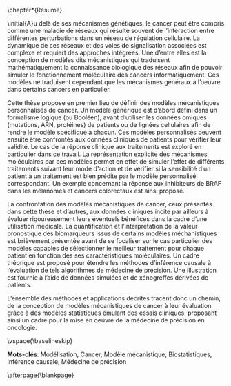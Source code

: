 \chapter*{Résumé}

\initial{A}u delà de ses mécanismes génétiques, le cancer peut être compris comme une maladie de réseaux qui résulte souvent de l’interaction entre différentes perturbations dans un réseau de régulation cellulaire.  La dynamique de ces réseaux et des voies de signalisation associées est complexe et requiert des approches intégrées. Une d’entre elles est la conception de modèles dits mécanistiques qui traduisent mathématiquement la connaissance biologique des réseaux afin de pouvoir simuler le fonctionnement moléculaire des cancers informatiquement. Ces modèles ne traduisent cependant que les mécanismes généraux à l’oeuvre dans certains cancers en particulier.  
  

Cette thèse propose en premier lieu de définir des modèles mécanistiques personnalisés de cancer. Un modèle générique est  d’abord défini dans un formalisme logique (ou Booléen), avant d’utiliser les données omiques (mutations, ARN, protéines) de patients ou de lignées cellulaires afin de rendre le modèle spécifique à chacun. Ces modèles personnalisés peuvent ensuite être confrontés aux données cliniques de patients pour vérifier leur validité. Le cas de la réponse clinique aux traitements est exploré en particulier dans ce travail. La représentation explicite des mécanismes moléculaires par ces modèles permet en effet de simuler l’effet de différents traitements suivant leur mode d’action et de vérifier si la sensibilité d’un patient à un traitement est bien prédite par le modèle personnalisé correspondant. Un exemple concernant la réponse aux inhibiteurs de BRAF dans les mélanomes et cancers colorectaux est ainsi proposé.  
  

La confrontation des modèles mécanistiques de cancer, ceux présentés dans cette thèse et d’autres, aux données cliniques incite par ailleurs à évaluer rigoureusement leurs éventuels bénéfices dans la cadre d’une utilisation médicale. La quantification et l’interprétation de la valeur pronostique des biomarqueurs issus de certains modèles méchanistiques est brièvement présentée avant de se focaliser sur le cas particulier des modèles capables de sélectionner le meilleur traitement pour chaque patient en fonction des ses caractéristiques moléculaires. Un cadre théorique est proposé pour étendre les méthodes d’inférence causale à l’évaluation de tels algorithmes de médecine de précision. Une illustration est fournie à l’aide de données simulées et de xénogreffes dérivées de  patients.  
  

L’ensemble des méthodes et applications décrites tracent donc un chemin, de la conception de modèles mécanistiques de cancer à leur évaluation grâce à des modèles statistiques émulant des essais cliniques, proposant ainsi un cadre pour la mise en oeuvre de la médecine de précision en oncologie.

\vspace{\baselineskip}

**Mots-clés**: Modélisation, Cancer, Modèle mécanistique, Biostatistiques, Inférence causale, Médecine de précision


\afterpage{\blankpage}
